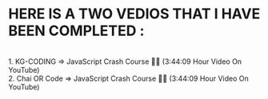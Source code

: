 # HERE IS A TWO VEDIOS THAT I HAVE BEEN COMPLETED : 
<br> 1. KG-CODING => JavaScript Crash Course 🚀🔥 (3:44:09 Hour Video On YouTube)
<br> 2. Chai OR Code => JavaScript Crash Course 🚀🔥 (3:44:09 Hour Video On YouTube)

